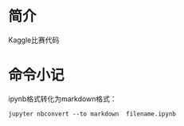 # 简介
Kaggle比赛代码
# 命令小记
ipynb格式转化为markdown格式：
```
jupyter nbconvert --to markdown  filename.ipynb 
```
